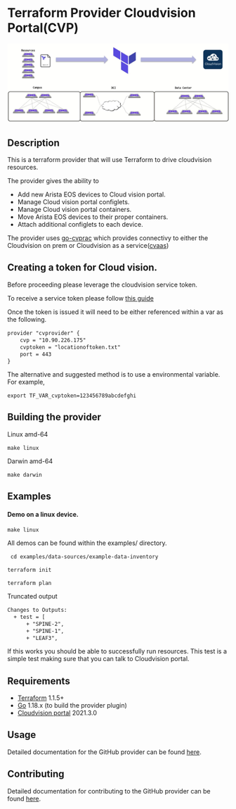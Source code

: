 Terraform Provider Cloudvision Portal(CVP)
=========================


![Alt text](images/overall.jpg?raw=true "Overall")

## Description

This is a terraform provider that will use Terraform to drive cloudvision resources.

The provider gives the ability to
- Add new Arista EOS devices to Cloud vision portal.
- Manage Cloud vision portal configlets.
- Manage Cloud vision portal containers.
- Move Arista EOS devices to their proper containers.
- Attach additional configlets to each device.

The provider uses [go-cvprac](https://github.com/aristanetworks/go-cvprac) which provides connectivy to either the Cloudvision on prem or Cloudvision as a service([cvaas](https://www.arista.com/en/cg-cv/cv-cloudvision-as-a-service))

## Creating a token for Cloud vision.
Before proceeding please leverage the cloudvision service token.

To receive a service token please follow [this guide](https://www.arista.com/en/cg-cv/cv-service-accounts)

Once the token is issued it will need to be either referenced within a var as the following.

```
provider "cvprovider" {
    cvp = "10.90.226.175"
    cvptoken = "locationoftoken.txt"
    port = 443
}

```

The alternative and suggested method is to use a environmental variable.  For example,

```
export TF_VAR_cvptoken=123456789abcdefghi
```

## Building the provider

Linux amd-64
```
make linux
```

Darwin amd-64
```
make darwin
```

## Examples

#### Demo on a linux device.

```
make linux
```
All demos can be found within the examples/ directory.

```
 cd examples/data-sources/example-data-inventory
 ```

```
terraform init
```

```
terraform plan
```

Truncated output

```
Changes to Outputs:
  + test = [
      + "SPINE-2",
      + "SPINE-1",
      + "LEAF3",
```

If this works you should be able to successfully run resources.  This test is a simple test making sure that you can talk to Cloudvision portal.

## Requirements

-	[Terraform](https://www.terraform.io/downloads.html) 1.1.5+
-	[Go](https://golang.org/doc/install) 1.18.x (to build the provider plugin)
-   [Cloudvision portal](https://www.arista.com/en/cg-cv/cv-cloudvision-portal-cvp-overview) 2021.3.0

## Usage

Detailed documentation for the GitHub provider can be found [here](https://www.terraform.io/docs/providers/github/index.html).

## Contributing

Detailed documentation for contributing to the GitHub provider can be found [here](contributing.md).
